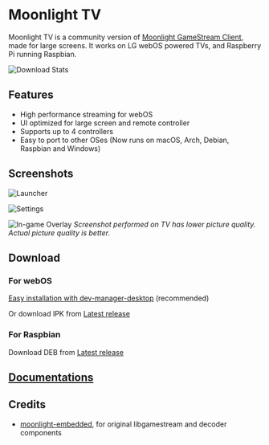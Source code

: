# Moonlight TV

Moonlight TV is a community version of [Moonlight GameStream Client](https://moonlight-stream.org/), made for large
screens. It works on LG webOS powered TVs, and Raspberry Pi running Raspbian.

![Download Stats](https://img.shields.io/github/downloads/mariotaku/moonlight-tv/total)

## Features

* High performance streaming for webOS
* UI optimized for large screen and remote controller
* Supports up to 4 controllers
* Easy to port to other OSes (Now runs on macOS, Arch, Debian, Raspbian and Windows)

## Screenshots

![Launcher](https://user-images.githubusercontent.com/830358/141690137-529d3b94-b56a-4f24-a3c5-00a56eb30952.png)

![Settings](https://user-images.githubusercontent.com/830358/147389849-6907f614-dbd4-4c24-987e-1a214a9680d0.png)

![In-game Overlay](https://user-images.githubusercontent.com/830358/141690146-27ee2564-0cc8-43ef-a5b0-54b8487dda1e.png)
_Screenshot performed on TV has lower picture quality. Actual picture quality is better._

## Download

### For webOS

[Easy installation with dev-manager-desktop](https://github.com/webosbrew/dev-manager-desktop) (recommended)

Or download IPK from [Latest release](https://github.com/mariotaku/moonlight-tv/releases/latest)

### For Raspbian

Download DEB from [Latest release](https://github.com/mariotaku/moonlight-tv/releases/latest)

## [Documentations](https://github.com/mariotaku/moonlight-tv/wiki)

## Credits

* [moonlight-embedded](https://github.com/irtimmer/moonlight-embedded), for original libgamestream and decoder
  components